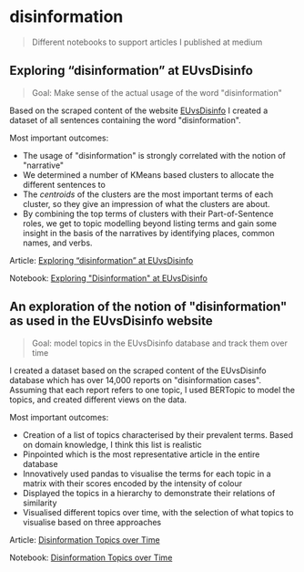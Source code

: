 # disinformation

> Different notebooks to support articles I published at medium

## Exploring “disinformation” at EUvsDisinfo

> Goal: Make sense of the actual usage of the word "disinformation"

Based on the scraped content of the website [EUvsDisinfo](http://euvsdisinfo.eu/) I created a dataset of all sentences
containing the word "disinformation".

Most important outcomes:

* The usage of "disinformation" is strongly correlated with the notion of "narrative"
* We determined a number of KMeans based clusters to allocate the different sentences to 
* The _centroids_ of the clusters are the most important terms of each cluster, so they give an impression of what 
the clusters are about.
* By combining the top terms of clusters with their Part-of-Sentence roles, we get to topic modelling beyond listing terms and gain some insight in the basis of the narratives by identifying places, common names, and verbs.

Article:
[Exploring “disinformation” at EUvsDisinfo](https://medium.com/@TheProjectista/data-augmentation-in-natural-language-processing-with-textaugment-6e71e028daa3)

Notebook:
[Exploring "Disinformation" at EUvsDisinfo](disinformation.ipynb) 


## An exploration of the notion of "disinformation" as used in the EUvsDisinfo website

> Goal: model topics in the EUvsDisinfo database and track them over time

I created a dataset based on the scraped content of the EUvsDisinfo database which has over 14,000 reports on "disinformation cases". Assuming that each report refers to one topic, I used BERTopic to model the topics, and created different views on the data.

Most important outcomes:

* Creation of a list of topics characterised by their prevalent terms. Based on domain knowledge, I think this list is realistic
* Pinpointed which is the most representative article in the entire database
* Innovatively used pandas to visualise the terms for each topic in a matrix with their scores encoded by the intensity of colour
* Displayed the topics in a hierarchy to demonstrate their relations of similarity
* Visualised different topics over time, with the selection of what topics to visualise based on three approaches 

Article:
[Disinformation Topics over Time](https://medium.com/p/5c9ec21300f9)

Notebook:
[Disinformation Topics over Time](https://github.com/ceesroele/disinformation/blob/main/DisinformationTopicsOverTime.ipynb) 
